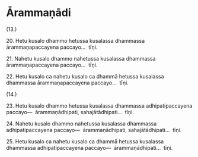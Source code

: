 # Ārammaṇādi

(13.)

20\. Hetu kusalo dhammo hetussa kusalassa dhammassa ārammaṇapaccayena paccayo…  tīṇi.

21\. Nahetu kusalo dhammo nahetussa kusalassa dhammassa ārammaṇapaccayena paccayo…  tīṇi.

22\. Hetu kusalo ca nahetu kusalo ca dhammā hetussa kusalassa dhammassa ārammaṇapaccayena paccayo…  tīṇi.

(14.)

23\. Hetu kusalo dhammo hetussa kusalassa dhammassa adhipatipaccayena paccayo—  ārammaṇādhipati, sahajātādhipati…  tīṇi.

24\. Nahetu kusalo dhammo nahetussa kusalassa dhammassa adhipatipaccayena paccayo—  ārammaṇādhipati, sahajātādhipati…  tīṇi.

25\. Hetu kusalo ca nahetu kusalo ca dhammā hetussa kusalassa dhammassa adhipatipaccayena paccayo—  ārammaṇādhipati…  tīṇi.
